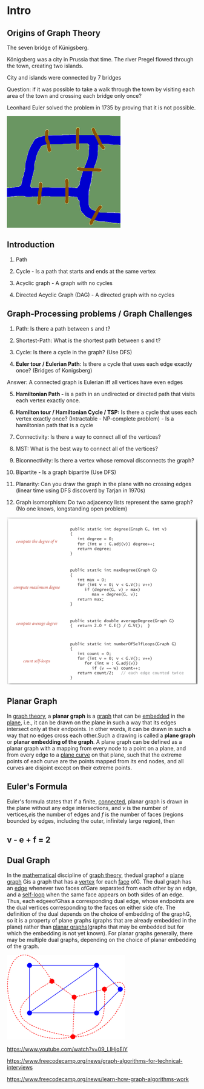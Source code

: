 # Intro

## Origins of Graph Theory

The seven bridge of Künigsberg.

Königsberg was a city in Prussia that time. The river Pregel flowed through the town, creating two islands.

City and islands were connected by 7 bridges

Question: if it was possible to take a walk through the town by visiting each area of the town and crossing each bridge only once?

Leonhard Euler solved the problem in 1735 by proving that it is not possible.

![image](media/Intro-image1.png)

## Introduction

1. Path

2. Cycle - Is a path that starts and ends at the same vertex

3. Acyclic graph - A graph with no cycles

4. Directed Acyclic Graph (DAG) - A directed graph with no cycles

## Graph-Processing problems / Graph Challenges

1. Path: Is there a path between s and t?

2. Shortest-Path: What is the shortest path between s and t?

3. Cycle: Is there a cycle in the graph? (Use DFS)

4. **Euler tour / Eulerian Path**: Is there a cycle that uses each edge exactly once? (Bridges of Konigsberg)

Answer: A connected graph is Eulerian iff all vertices have even edges

5. **Hamiltonian Path -** is a path in an undirected or directed path that visits each vertex exactly once.

6. **Hamilton tour / Hamiltonian Cycle / TSP:** Is there a cycle that uses each vertex exactly once? (Intractable - NP-complete problem) - Is a hamiltonian path that is a cycle

7. Connectivity: Is there a way to connect all of the vertices?

8. MST: What is the best way to connect all of the vertices?

9. Biconnectivity: Is there a vertex whose removal disconnects the graph?

10. Bipartite - Is a graph bipartite (Use DFS)

11. Planarity: Can you draw the graph in the plane with no crossing edges (linear time using DFS discoverd by Tarjan in 1970s)

12. Graph isomorphism: Do two adjacency lists represent the same graph? (No one knows, longstanding open problem)

![image](media/Intro-image2.png)

## Planar Graph

In [graph theory](https://en.wikipedia.org/wiki/Graph_theory), a **planar graph** is a [graph](https://en.wikipedia.org/wiki/Graph_(discrete_mathematics)) that can be [embedded](https://en.wikipedia.org/wiki/Graph_embedding) in the [plane](https://en.wikipedia.org/wiki/Plane_(geometry)), i.e., it can be drawn on the plane in such a way that its edges intersect only at their endpoints. In other words, it can be drawn in such a way that no edges cross each other.Such a drawing is called a **plane graph** or **planar embedding of the graph**. A plane graph can be defined as a planar graph with a mapping from every node to a point on a plane, and from every edge to a [plane curve](https://en.wikipedia.org/wiki/Plane_curve) on that plane, such that the extreme points of each curve are the points mapped from its end nodes, and all curves are disjoint except on their extreme points.

## Euler's Formula

Euler's formula states that if a finite, [connected](https://en.wikipedia.org/wiki/Connectivity_(graph_theory)), planar graph is drawn in the plane without any edge intersections, and *v* is the number of vertices,*e*is the number of edges and *f* is the number of faces (regions bounded by edges, including the outer, infinitely large region), then

## v - e + f = 2

## Dual Graph

In the [mathematical](https://en.wikipedia.org/wiki/Mathematics) discipline of [graph theory](https://en.wikipedia.org/wiki/Graph_theory), thedual graphof a [plane graph](https://en.wikipedia.org/wiki/Plane_graph) Gis a graph that has a [vertex](https://en.wikipedia.org/wiki/Vertex_(graph_theory)) for each [face](https://en.wikipedia.org/wiki/Face_(graph_theory)) ofG. The dual graph has an [edge](https://en.wikipedia.org/wiki/Edge_(graph_theory)) whenever two faces ofGare separated from each other by an edge, and a [self-loop](https://en.wikipedia.org/wiki/Self-loop) when the same face appears on both sides of an edge. Thus, each edgeeofGhas a corresponding dual edge, whose endpoints are the dual vertices corresponding to the faces on either side ofe. The definition of the dual depends on the choice of embedding of the graphG, so it is a property of plane graphs (graphs that are already embedded in the plane) rather than [planar graphs](https://en.wikipedia.org/wiki/Planar_graph)(graphs that may be embedded but for which the embedding is not yet known). For planar graphs generally, there may be multiple dual graphs, depending on the choice of planar embedding of the graph.

![image](media/Intro-image3.png)

<https://www.youtube.com/watch?v=09_LlHjoEiY>

<https://www.freecodecamp.org/news/graph-algorithms-for-technical-interviews>

<https://www.freecodecamp.org/news/learn-how-graph-algorithms-work>
